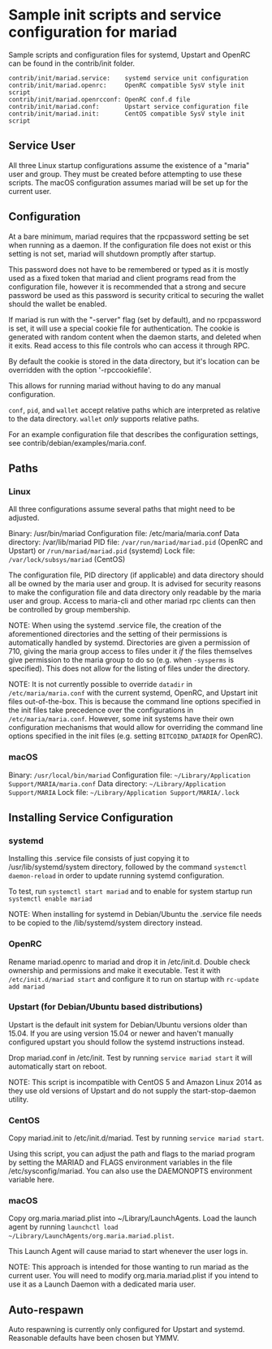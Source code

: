 Sample init scripts and service configuration for mariad
==========================================================

Sample scripts and configuration files for systemd, Upstart and OpenRC
can be found in the contrib/init folder.

    contrib/init/mariad.service:    systemd service unit configuration
    contrib/init/mariad.openrc:     OpenRC compatible SysV style init script
    contrib/init/mariad.openrcconf: OpenRC conf.d file
    contrib/init/mariad.conf:       Upstart service configuration file
    contrib/init/mariad.init:       CentOS compatible SysV style init script

Service User
---------------------------------

All three Linux startup configurations assume the existence of a "maria" user
and group.  They must be created before attempting to use these scripts.
The macOS configuration assumes mariad will be set up for the current user.

Configuration
---------------------------------

At a bare minimum, mariad requires that the rpcpassword setting be set
when running as a daemon.  If the configuration file does not exist or this
setting is not set, mariad will shutdown promptly after startup.

This password does not have to be remembered or typed as it is mostly used
as a fixed token that mariad and client programs read from the configuration
file, however it is recommended that a strong and secure password be used
as this password is security critical to securing the wallet should the
wallet be enabled.

If mariad is run with the "-server" flag (set by default), and no rpcpassword is set,
it will use a special cookie file for authentication. The cookie is generated with random
content when the daemon starts, and deleted when it exits. Read access to this file
controls who can access it through RPC.

By default the cookie is stored in the data directory, but it's location can be overridden
with the option '-rpccookiefile'.

This allows for running mariad without having to do any manual configuration.

`conf`, `pid`, and `wallet` accept relative paths which are interpreted as
relative to the data directory. `wallet` *only* supports relative paths.

For an example configuration file that describes the configuration settings,
see contrib/debian/examples/maria.conf.

Paths
---------------------------------

### Linux

All three configurations assume several paths that might need to be adjusted.

Binary:              /usr/bin/mariad
Configuration file:  /etc/maria/maria.conf
Data directory:      /var/lib/mariad
PID file:            `/var/run/mariad/mariad.pid` (OpenRC and Upstart) or `/run/mariad/mariad.pid` (systemd)
Lock file:           `/var/lock/subsys/mariad` (CentOS)

The configuration file, PID directory (if applicable) and data directory
should all be owned by the maria user and group.  It is advised for security
reasons to make the configuration file and data directory only readable by the
maria user and group.  Access to maria-cli and other mariad rpc clients
can then be controlled by group membership.

NOTE: When using the systemd .service file, the creation of the aforementioned
directories and the setting of their permissions is automatically handled by
systemd. Directories are given a permission of 710, giving the maria group
access to files under it _if_ the files themselves give permission to the
maria group to do so (e.g. when `-sysperms` is specified). This does not allow
for the listing of files under the directory.

NOTE: It is not currently possible to override `datadir` in
`/etc/maria/maria.conf` with the current systemd, OpenRC, and Upstart init
files out-of-the-box. This is because the command line options specified in the
init files take precedence over the configurations in
`/etc/maria/maria.conf`. However, some init systems have their own
configuration mechanisms that would allow for overriding the command line
options specified in the init files (e.g. setting `BITCOIND_DATADIR` for
OpenRC).

### macOS

Binary:              `/usr/local/bin/mariad`
Configuration file:  `~/Library/Application Support/MARIA/maria.conf`
Data directory:      `~/Library/Application Support/MARIA`
Lock file:           `~/Library/Application Support/MARIA/.lock`

Installing Service Configuration
-----------------------------------

### systemd

Installing this .service file consists of just copying it to
/usr/lib/systemd/system directory, followed by the command
`systemctl daemon-reload` in order to update running systemd configuration.

To test, run `systemctl start mariad` and to enable for system startup run
`systemctl enable mariad`

NOTE: When installing for systemd in Debian/Ubuntu the .service file needs to be copied to the /lib/systemd/system directory instead.

### OpenRC

Rename mariad.openrc to mariad and drop it in /etc/init.d.  Double
check ownership and permissions and make it executable.  Test it with
`/etc/init.d/mariad start` and configure it to run on startup with
`rc-update add mariad`

### Upstart (for Debian/Ubuntu based distributions)

Upstart is the default init system for Debian/Ubuntu versions older than 15.04. If you are using version 15.04 or newer and haven't manually configured upstart you should follow the systemd instructions instead.

Drop mariad.conf in /etc/init.  Test by running `service mariad start`
it will automatically start on reboot.

NOTE: This script is incompatible with CentOS 5 and Amazon Linux 2014 as they
use old versions of Upstart and do not supply the start-stop-daemon utility.

### CentOS

Copy mariad.init to /etc/init.d/mariad. Test by running `service mariad start`.

Using this script, you can adjust the path and flags to the mariad program by
setting the MARIAD and FLAGS environment variables in the file
/etc/sysconfig/mariad. You can also use the DAEMONOPTS environment variable here.

### macOS

Copy org.maria.mariad.plist into ~/Library/LaunchAgents. Load the launch agent by
running `launchctl load ~/Library/LaunchAgents/org.maria.mariad.plist`.

This Launch Agent will cause mariad to start whenever the user logs in.

NOTE: This approach is intended for those wanting to run mariad as the current user.
You will need to modify org.maria.mariad.plist if you intend to use it as a
Launch Daemon with a dedicated maria user.

Auto-respawn
-----------------------------------

Auto respawning is currently only configured for Upstart and systemd.
Reasonable defaults have been chosen but YMMV.
